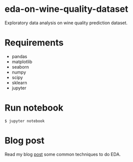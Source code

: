 # eda-on-wine-quality-dataset
Exploratory data analysis on wine quality prediction dataset.

# Requirements

- pandas
- matplotlib
- seaborn
- numpy
- scipy
- sklearn
- jupyter

# Run notebook

`$ jupyter notebook`

# Blog post
Read my blog [post](http://sayef.tech/post/eda-on-wine-quality-dataset) some common techniques to do EDA.
